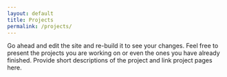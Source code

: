 ```yaml
---
layout: default
title: Projects
permalink: /projects/
---
```


Go ahead and edit the site and re-build it to see your changes. Feel free to present the projects you are working on or even the ones you have already finished. Provide short descriptions of the project and link project pages here. 
